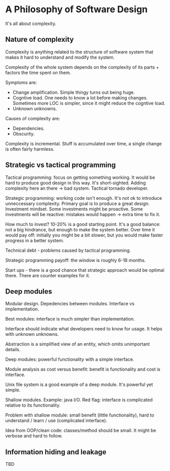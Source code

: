# A Philosophy of Software Design

It's all about complexity.

## Nature of complexity

Complexity is anything related to the structure of software system that makes it hard to understand and modify the system.

Complexity of the whole system depends on the complexity of its parts + factors the time spent on them.

Symptoms are:

*  Change amplification. Simple thingy turns out being huge.
*  Cogntive load. One needs to know a lot before making changes. Sometimes more LOC is simpler, since it might reduce the cogntive load.
*  Unknown unknowns.

Causes of complexity are:

*  Dependencies.
*  Obscurity.

Complexity is incremental. Stuff is accumulated over time, a single change is often fairly harmless.

## Strategic vs tactical programming

Tactical programming: focus on getting something working.
It would be hard to produce good design in this way.
It's short-sighted.
Adding complexity here an there -> bad system.
Tactical tornado developer.

Strategic programming: working code isn't enough.
It's not ok to introduce unneccessary complexity.
Primary goal is to produce a great design.
Investment mindset. Some investments might be proactive.
Some investments will be reactive: mistakes would happen -> extra time to fix it.

How much to invest? 10-20% is a good starting point. It's a good balance: not a big hindrance, but enough to make the system better.
Over time it would pay off: initially you might be a bit slower, but you would make faster progress in a better system.

Technical debt - problems caused by tactical programming.

Strategic programming payoff: the window is roughly 6-18 months.

Start ups - there is a good chance that strategic approach would be optimal there. There are counter examples for it.

## Deep modules

Modular design. Depedencies between modules. Interface vs implementation.

Best modules: interface is much simpler than implementation.

Interface should indicate what developers need to know for usage. It helps with unknown unknowns.

Abstraction is a simplified view of an entity, which omits unimportant details.

Deep modules: powerful functionality with a simple interface.

Module analysis as cost versus benefit: benefit is functionality and cost is interface.

Unix file system is a good example of a deep module. It's powerful yet simple.

Shallow modules. Example: java I/O. Red flag: interface is complicated relative to its functionality.

Problem with shallow module: small benefit (little functionality), hard to understand / learn / use (complicated interface).

Idea from OOP/clean code: classes/method should be small. It might be verbose and hard to follow.

## Information hiding and leakage

TBD
